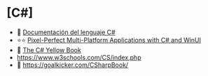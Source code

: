 # [C#]

- 🔸 [Documentación del lenguaje C#](https://learn.microsoft.com/es-es/dotnet/csharp/)
- ⭐⭐ [Pixel-Perfect Multi-Platform Applications with C# and WinUI](https://platform.uno/)
- 📕 [The C# Yellow Book](https://www.robmiles.com/c-yellow-book/)
- <https://www.w3schools.com/CS/index.php>
- 📕 <https://goalkicker.com/CSharpBook/>
